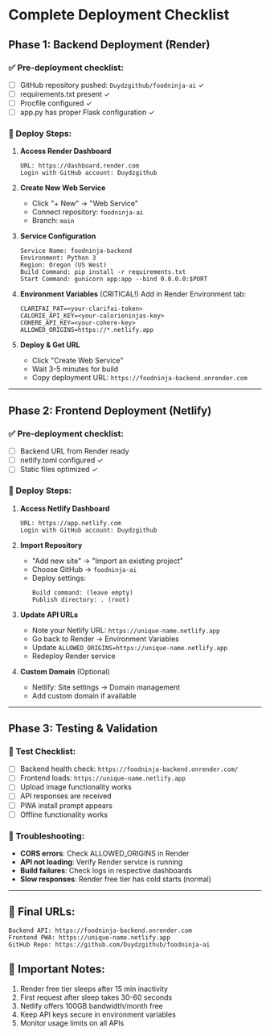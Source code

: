 # Complete Deployment Checklist

## Phase 1: Backend Deployment (Render)

### ✅ Pre-deployment checklist:
- [ ] GitHub repository pushed: `Duydzgithub/foodninja-ai` ✓
- [ ] requirements.txt present ✓  
- [ ] Procfile configured ✓
- [ ] app.py has proper Flask configuration ✓

### 🚀 Deploy Steps:

1. **Access Render Dashboard**
   ```
   URL: https://dashboard.render.com
   Login with GitHub account: Duydzgithub
   ```

2. **Create New Web Service**
   - Click "+ New" → "Web Service"
   - Connect repository: `foodninja-ai`
   - Branch: `main`

3. **Service Configuration**
   ```
   Service Name: foodninja-backend
   Environment: Python 3
   Region: Oregon (US West)
   Build Command: pip install -r requirements.txt
   Start Command: gunicorn app:app --bind 0.0.0.0:$PORT
   ```

4. **Environment Variables** (CRITICAL!)
   Add in Render Environment tab:
   ```
   CLARIFAI_PAT=<your-clarifai-token>
   CALORIE_API_KEY=<your-calorieninjas-key>
   COHERE_API_KEY=<your-cohere-key>
   ALLOWED_ORIGINS=https://*.netlify.app
   ```

5. **Deploy & Get URL**
   - Click "Create Web Service"
   - Wait 3-5 minutes for build
   - Copy deployment URL: `https://foodninja-backend.onrender.com`

---

## Phase 2: Frontend Deployment (Netlify)

### ✅ Pre-deployment checklist:
- [ ] Backend URL from Render ready
- [ ] netlify.toml configured ✓
- [ ] Static files optimized ✓

### 🚀 Deploy Steps:

1. **Access Netlify Dashboard**
   ```
   URL: https://app.netlify.com
   Login with GitHub account: Duydzgithub
   ```

2. **Import Repository**
   - "Add new site" → "Import an existing project"
   - Choose GitHub → `foodninja-ai`
   - Deploy settings:
     ```
     Build command: (leave empty)
     Publish directory: . (root)
     ```

3. **Update API URLs**
   - Note your Netlify URL: `https://unique-name.netlify.app`
   - Go back to Render → Environment Variables
   - Update `ALLOWED_ORIGINS=https://unique-name.netlify.app`
   - Redeploy Render service

4. **Custom Domain** (Optional)
   - Netlify: Site settings → Domain management
   - Add custom domain if available

---

## Phase 3: Testing & Validation

### 🧪 Test Checklist:
- [ ] Backend health check: `https://foodninja-backend.onrender.com/`
- [ ] Frontend loads: `https://unique-name.netlify.app`
- [ ] Upload image functionality works
- [ ] API responses are received
- [ ] PWA install prompt appears
- [ ] Offline functionality works

### 🔧 Troubleshooting:
- **CORS errors**: Check ALLOWED_ORIGINS in Render
- **API not loading**: Verify Render service is running
- **Build failures**: Check logs in respective dashboards
- **Slow responses**: Render free tier has cold starts (normal)

---

## 📝 Final URLs:
```
Backend API: https://foodninja-backend.onrender.com
Frontend PWA: https://unique-name.netlify.app
GitHub Repo: https://github.com/Duydzgithub/foodninja-ai
```

## 🚨 Important Notes:
1. Render free tier sleeps after 15 min inactivity
2. First request after sleep takes 30-60 seconds
3. Netlify offers 100GB bandwidth/month free
4. Keep API keys secure in environment variables
5. Monitor usage limits on all APIs
